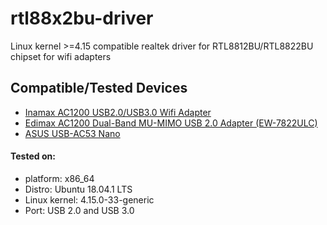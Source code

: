 # rtl88x2bu-driver
Linux kernel >=4.15 compatible realtek driver for RTL8812BU/RTL8822BU chipset for wifi adapters

## Compatible/Tested Devices
- [Inamax AC1200 USB2.0/USB3.0 Wifi Adapter](https://www.amazon.com/Inamax-1200Mbps-Wireless-802-11ac-10-4-10-13/dp/B0773ZPKS2)
- [Edimax AC1200 Dual-Band MU-MIMO USB 2.0 Adapter (EW-7822ULC)](http://us.edimax.com/edimax/merchandise/merchandise_detail/data/edimax/us/wireless_adapters_ac1200_dual-band/ew-7822ulc/)
- [ASUS USB-AC53 Nano](https://www.asus.com/us/Networking/USB-AC53-Nano/)

#### Tested on:
- platform: x86_64
- Distro: Ubuntu 18.04.1 LTS
- Linux kernel: 4.15.0-33-generic
- Port: USB 2.0 and USB 3.0 
